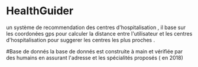 # HealthGuider
un système de recommendation des centres d'hospitalisation , 
il base sur les coordonées gps pour calculer la distance entre l'utilisateur et les centres d'hospitalisation
pour suggerer les centres les plus proches .

#Base de donnés 
la base de donnés est construite à main et vérifiée par des humains en assurant l'adresse et les spécialités proposés ( en 2018) 

